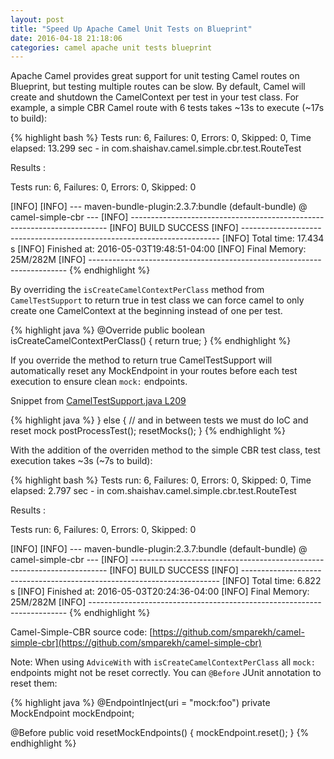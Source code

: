 ```yaml
---
layout: post
title: "Speed Up Apache Camel Unit Tests on Blueprint"
date: 2016-04-18 21:18:06
categories: camel apache unit tests blueprint
---
```

Apache Camel provides great support for unit testing Camel routes on Blueprint, but testing multiple routes can be slow. By default, Camel will create and shutdown the CamelContext per test in your test class.
For example, a simple CBR Camel route with 6 tests takes ~13s to execute (~17s to build):

{% highlight bash %}
Tests run: 6, Failures: 0, Errors: 0, Skipped: 0, Time elapsed: 13.299 sec - in com.shaishav.camel.simple.cbr.test.RouteTest

Results :

Tests run: 6, Failures: 0, Errors: 0, Skipped: 0

[INFO] 
[INFO] --- maven-bundle-plugin:2.3.7:bundle (default-bundle) @ camel-simple-cbr ---
[INFO] ------------------------------------------------------------------------
[INFO] BUILD SUCCESS
[INFO] ------------------------------------------------------------------------
[INFO] Total time: 17.434 s
[INFO] Finished at: 2016-05-03T19:48:51-04:00
[INFO] Final Memory: 25M/282M
[INFO] ------------------------------------------------------------------------
{% endhighlight %}

By overriding the `isCreateCamelContextPerClass` method from `CamelTestSupport` to return true in test class  we can force camel to only create one CamelContext at the beginning instead of one per test.

{% highlight java %}
@Override
public boolean isCreateCamelContextPerClass() {
    return true;
}
{% endhighlight %}

If you override the method to return true CamelTestSupport will automatically reset any MockEndpoint in your routes before each test execution to ensure clean `mock:` endpoints.

Snippet from [CamelTestSupport.java L209](https://github.com/apache/camel/blob/camel-2.15.x/components/camel-test/src/main/java/org/apache/camel/test/junit4/CamelTestSupport.java#L209)

{% highlight java %}
} else {
    // and in between tests we must do IoC and reset mock
    postProcessTest();
    resetMocks();
}
{% endhighlight %}

With the addition of the overriden method to the simple CBR test class, test execution takes ~3s (~7s to build):

{% highlight bash %}
Tests run: 6, Failures: 0, Errors: 0, Skipped: 0, Time elapsed: 2.797 sec - in com.shaishav.camel.simple.cbr.test.RouteTest

Results :

Tests run: 6, Failures: 0, Errors: 0, Skipped: 0

[INFO] 
[INFO] --- maven-bundle-plugin:2.3.7:bundle (default-bundle) @ camel-simple-cbr ---
[INFO] ------------------------------------------------------------------------
[INFO] BUILD SUCCESS
[INFO] ------------------------------------------------------------------------
[INFO] Total time: 6.822 s
[INFO] Finished at: 2016-05-03T20:24:36-04:00
[INFO] Final Memory: 25M/282M
[INFO] ------------------------------------------------------------------------
{% endhighlight %}

Camel-Simple-CBR source code: [https://github.com/smparekh/camel-simple-cbr](https://github.com/smparekh/camel-simple-cbr)

Note: When using `AdviceWith` with `isCreateCamelContextPerClass` all `mock:` endpoints might not be reset correctly. You can `@Before` JUnit annotation to reset them:

{% highlight java %}
@EndpointInject(uri = "mock:foo")
private MockEndpoint mockEndpoint;

@Before
public void resetMockEndpoints() {
    mockEndpoint.reset();
}
{% endhighlight %}
